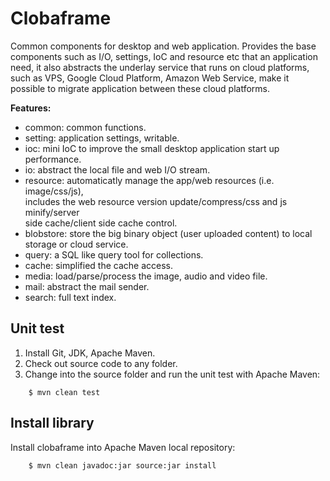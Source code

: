 Clobaframe
==========
Common components for desktop and web application.
Provides the base components such as I/O, settings, IoC and resource etc
that an application need, it also abstracts the underlay service that runs on cloud platforms,
such as VPS, Google Cloud Platform, Amazon Web Service, make it possible to migrate
application between these cloud platforms.

__Features:__

* common: common functions.
* setting: application settings, writable.
* ioc: mini IoC to improve the small desktop application start up performance.
* io: abstract the local file and web I/O stream.
* resource: automaticatly manage the app/web resources (i.e. image/css/js),   
  includes the web resource version update/compress/css and js minify/server  
  side cache/client side cache control.
* blobstore: store the big binary object (user uploaded content) to local storage or cloud service.
* query: a SQL like query tool for collections.
* cache: simplified the cache access.
* media: load/parse/process the image, audio and video file.
* mail: abstract the mail sender.
* search: full text index.

Unit test
---------
1. Install Git, JDK, Apache Maven.
2. Check out source code to any folder.
3. Change into the source folder and run the unit test with Apache Maven:

```
    $ mvn clean test
```

Install library
---------------
Install clobaframe into Apache Maven local repository:

```
    $ mvn clean javadoc:jar source:jar install
```
